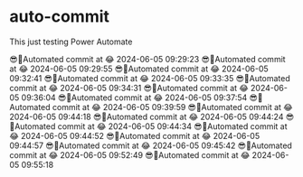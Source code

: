 # auto-commit
This just testing Power Automate

😎🌲Automated commit at 😂 2024-06-05 09:29:23
😎🌲Automated commit at 😂 2024-06-05 09:29:55
😎🌲Automated commit at 😂 2024-06-05 09:32:41
😎🌲Automated commit at 😂 2024-06-05 09:33:35
😎🌲Automated commit at 😂 2024-06-05 09:34:31
😎🌲Automated commit at 😂 2024-06-05 09:36:04
😎🌲Automated commit at 😂 2024-06-05 09:37:54
😎🌲Automated commit at 😂 2024-06-05 09:39:59
😎🌲Automated commit at 😂 2024-06-05 09:44:18
😎🌲Automated commit at 😂 2024-06-05 09:44:24
😎🌲Automated commit at 😂 2024-06-05 09:44:34
😎🌲Automated commit at 😂 2024-06-05 09:44:52
😎🌲Automated commit at 😂 2024-06-05 09:44:57
😎🌲Automated commit at 😂 2024-06-05 09:45:42
😎🌲Automated commit at 😂 2024-06-05 09:52:49
😎🌲Automated commit at 😂 2024-06-05 09:55:18
